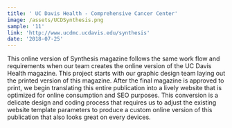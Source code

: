 ```yaml
---
title: ' UC Davis Health - Comprehensive Cancer Center'
image: /assets/UCDSynthesis.png
sample: '11'
link: 'http://www.ucdmc.ucdavis.edu/synthesis'
date: '2018-07-25'
---
```

This online version of Synthesis magazine follows the same work flow and requirements when our team creates the online version of the UC Davis Health magazine. This project starts with our graphic design team laying out the printed version of this magazine. After the final magazine is approved to print, we begin translating this entire publication into a lively website that is optimized for online consumption and SEO purposes. This conversion is a delicate design and coding process that requires us to adjust the existing website template parameters to produce a custom online version of this publication that also looks great on every devices.
